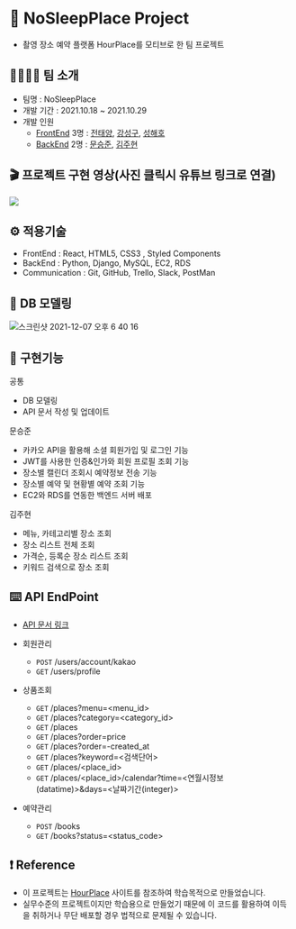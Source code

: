 # 🌅 NoSleepPlace Project

- 촬영 장소 예약 플랫폼 HourPlace를 모티브로 한 팀 프로젝트


## 👩‍👩‍👧‍👦 팀 소개

- 팀명 : NoSleepPlace 
- 개발 기간 : 2021.10.18 ~ 2021.10.29
- 개발 인원
  - [FrontEnd](https://github.com/wecode-bootcamp-korea/25-2nd-NoSleepPlace-frontend) 3명 : [전태양](https://github.com/xodid157), [강성구](), [성해호]()
  - [BackEnd](https://github.com/wecode-bootcamp-korea/25-2nd-NoSleepPlace-backend) 2명 : [문승준](https://github.com/palza4dev), [김주현]()

## 🎬 프로젝트 구현 영상(사진 클릭시 유튜브 링크로 연결)

[![](https://user-images.githubusercontent.com/80348575/139586650-9d5195e7-0c74-45a2-bcff-aa2797f9894f.gif)](https://www.youtube.com/watch?v=gMjL4kwj8cE)


## ⚙️ 적용기술

- FrontEnd : React, HTML5, CSS3 , Styled Components
- BackEnd : Python, Django, MySQL, EC2, RDS
- Communication : Git, GitHub, Trello, Slack, PostMan

## 💾 DB 모델링 
![스크린샷 2021-12-07 오후 6 40 16](https://user-images.githubusercontent.com/72376931/145012694-8fe0d35a-0977-44df-bdd6-f4b1577dd438.png)




## 📒 구현기능

공통

- DB 모델링
- API 문서 작성 및 업데이트



문승준

- 카카오 API을 활용해 소셜 회원가입 및 로그인 기능
- JWT를 사용한 인증&인가와 회원 프로필 조회 기능
- 장소별 캘린더 조회시 예약정보 전송 기능 
- 장소별 예약 및 현황별 예약 조회 기능
- EC2와 RDS를 연동한 백엔드 서버 배포


김주현

- 메뉴, 카테고리별 장소 조회
- 장소 리스트 전체 조회
- 가격순, 등록순 장소 리스트 조회
- 키워드 검색으로 장소 조회

## ⌨️ API EndPoint

- [API 문서 링크](https://documenter.getpostman.com/view/17676214/UV5f7tWj)

- 회원관리
  - `POST` /users/account/kakao
  - `GET` /users/profile
  
- 상품조회
  - `GET` /places?menu=<menu_id>
  - `GET` /places?category=<category_id>
  - `GET` /places
  - `GET` /places?order=price
  - `GET` /places?order=-created_at
  - `GET` /places?keyword=<검색단어>
  - `GET` /places/<place_id>
  - `GET` /places/<place_id>/calendar?time=<연월시정보(datatime)>&days=<날짜기간(integer)>

- 예약관리
  - `POST` /books
  - `GET` /books?status=<status_code>



## ❗️ Reference

- 이 프로젝트는 [HourPlace](https://hourplace.co.kr/) 사이트를 참조하여 학습목적으로 만들었습니다.
- 실무수준의 프로젝트이지만 학습용으로 만들었기 때문에 이 코드를 활용하여 이득을 취하거나 무단 배포할 경우 법적으로 문제될 수 있습니다.
